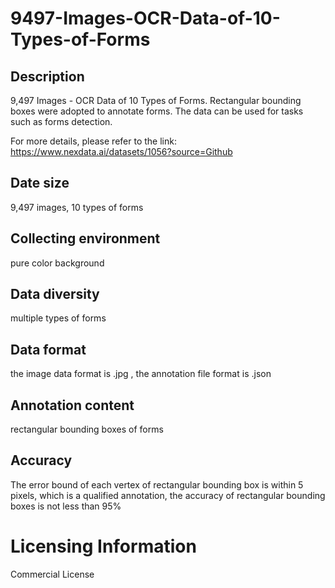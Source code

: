 # 9497-Images-OCR-Data-of-10-Types-of-Forms

## Description
9,497 Images - OCR Data of 10 Types of Forms. Rectangular bounding boxes were adopted to annotate forms. The data can be used for tasks such as forms detection.

For more details, please refer to the link: https://www.nexdata.ai/datasets/1056?source=Github


## Date size
9,497 images, 10 types of forms

## Collecting environment
pure color background

## Data diversity
multiple types of forms

## Data format
the image data format is .jpg , the annotation file format is .json

## Annotation content
rectangular bounding boxes of forms

## Accuracy
The error bound of each vertex of rectangular bounding box is within 5 pixels, which is a qualified annotation, the accuracy of rectangular bounding boxes is not less than 95%

# Licensing Information
Commercial License
